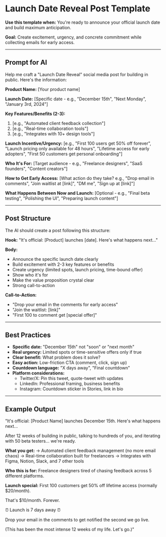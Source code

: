 # Launch Date Reveal Post Template

**Use this template when:** You're ready to announce your official launch date and build maximum anticipation.

**Goal:** Create excitement, urgency, and concrete commitment while collecting emails for early access.

---

## Prompt for AI

Help me craft a "Launch Date Reveal" social media post for building in public. Here's the information:

**Product Name:**
[Your product name]

**Launch Date:**
[Specific date - e.g., "December 15th", "Next Monday", "January 3rd, 2024"]

**Key Features/Benefits (2-3):**
1. [e.g., "Automated client feedback collection"]
2. [e.g., "Real-time collaboration tools"]
3. [e.g., "Integrates with 10+ design tools"]

**Launch Incentive/Urgency:**
[e.g., "First 100 users get 50% off forever", "Launch pricing only available for 48 hours", "Lifetime access for early adopters", "First 50 customers get personal onboarding"]

**Who It's For:**
[Target audience - e.g., "Freelance designers", "SaaS founders", "Content creators"]

**How to Get Early Access:**
[What action do they take? e.g., "Drop email in comments", "Join waitlist at [link]", "DM me", "Sign up at [link]"]

**What Happens Between Now and Launch:**
[Optional - e.g., "Final beta testing", "Polishing the UI", "Preparing launch content"]

---

## Post Structure

The AI should create a post following this structure:

**Hook:** "It's official: [Product] launches [date]. Here's what happens next..."

**Body:**
- Announce the specific launch date clearly
- Build excitement with 2-3 key features or benefits
- Create urgency (limited spots, launch pricing, time-bound offer)
- Show who it's for
- Make the value proposition crystal clear
- Strong call-to-action

**Call-to-Action:**
- "Drop your email in the comments for early access"
- "Join the waitlist: [link]"
- "First 100 to comment get [special offer]"

---

## Best Practices

- **Specific date:** "December 15th" not "soon" or "next month"
- **Real urgency:** Limited spots or time-sensitive offers only if true
- **Clear benefit:** What problem does it solve?
- **Easy action:** Low-friction CTA (comment, click, sign up)
- **Countdown language:** "X days away", "Final countdown"
- **Platform considerations:**
  - Twitter/X: Pin this tweet, quote-tweet with updates
  - LinkedIn: Professional framing, business benefits
  - Instagram: Countdown sticker in Stories, link in bio

---

## Example Output

"It's official: [Product Name] launches December 15th. Here's what happens next...

After 12 weeks of building in public, talking to hundreds of you, and iterating with 50 beta testers... we're ready.

**What you get:**
→ Automated client feedback management (no more email chaos)
→ Real-time collaboration built for freelancers
→ Integrates with Figma, Notion, Slack, and 7 other tools

**Who this is for:**
Freelance designers tired of chasing feedback across 5 different platforms.

**Launch special:**
First 100 customers get 50% off lifetime access (normally $20/month).

That's $10/month. Forever.

⏰ Launch is 7 days away ⏰

Drop your email in the comments to get notified the second we go live.

(This has been the most intense 12 weeks of my life. Let's go.)"
